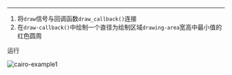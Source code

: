 ----------
1. 将`draw`信号与回调函数`draw_callback()`连接
2. 在`draw-callback()`中绘制一个直径为绘制区域`drawing-area`宽高中最小值的红色圆周

运行

![cairo-example1](http://truehyp.github.io/media/img/cairo-test.png)
